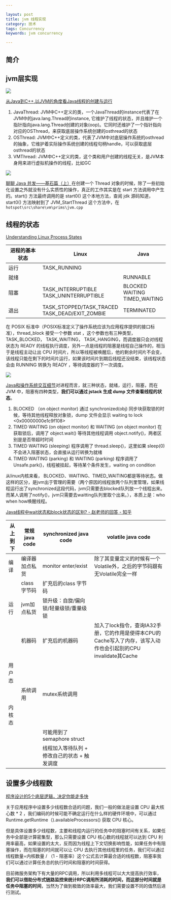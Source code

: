 ```yaml
---

layout: post
title: jvm 线程实现
category: 技术
tags: Concurrency
keywords: jvm concurrency

---
```


## 简介



## jvm层实现

![](/public/upload/jvm/hospot_thread_object.png)

[从Java到C++,以JVM的角度看Java线程的创建与运行](https://www.jianshu.com/p/3ce1b5e5a55e)

1. JavaThread: JVM中C++定义的类，一个JavaThread的instance代表了在JVM中的java.lang.Thread的instance, 它维护了线程的状态，并且维护一个指针指向java.lang.Thread创建的对象(oop)。它同时还维护了一个指针指向对应的OSThread，来获取底层操作系统创建的osthread的状态
2. OSThread: JVM中C++定义的类，代表了JVM中对底层操作系统的osthread的抽象，它维护着实际操作系统创建的线程句柄handle，可以获取底层osthread的状态
3. VMThread: JVM中C++定义的类，这个类和用户创建的线程无关，是JVM本身用来进行虚拟机操作的线程，比如GC

![](/public/upload/jvm/hospot_thread_sequence.png)

[聊聊 Java 并发——基石篇（上）](https://www.infoq.cn/article/Nwq2WyKWevl0mGk_g96C)在创建一个 Thread 对象的时候，除了一些初始化设置之外就没有什么实质性的操作，真正的工作其实是在 start 方法调用中产生的。start() 方法最终调用的是 start0() 这个本地方法，查阅 jdk 源码知道，start0() 方法映射到了 JVM_StartThread 这个方法中，在 `hotspot\src\share\vm\prims\jvm.cpp`

## 线程的状态

[Understanding Linux Process States](https://access.redhat.com/sites/default/files/attachments/processstates_20120831.pdf)

|进程的基本状态|Linux|Java|
|---|---|---|
|运行|TASK_RUNNING||
|就绪||RUNNABLE|
|阻塞|TASK_INTERRUPTIBLE<br>TASK_UNINTERRUPTIBLE|BLOCKED<br>WAITING<br>TIMED_WAITING|
|退出|TASK_STOPPED/TASK_TRACED<br>TASK_DEAD/EXIT_ZOMBIE|TERMINATED|

在 POSIX 标准中（POSIX标准定义了操作系统应该为应用程序提供的接口标准），thread_block 接受一个参数 stat ，这个参数也有三种类型，TASK_BLOCKED， TASK_WAITING， TASK_HANGING，而调度器只会对线程状态为 READY 的线程执行调度，另外一点是线程的阻塞是线程自己操作的，相当于是线程主动让出 CPU 时间片，所以等线程被唤醒后，他的剩余时间片不会变，该线程只能在剩下的时间片运行，如果该时间片到期后线程还没结束，该线程状态会由 RUNNING 转换为 READY ，等待调度器的下一次调度。

![](/public/upload/java/thread_status.jpg)

[Java和操作系统交互细节](https://mp.weixin.qq.com/s/fmS7FtVyd7KReebKzxzKvQ)对进程而言，就三种状态，就绪，运行，阻塞，而在 JVM 中，阻塞有四种类型，**我们可以通过 jstack 生成 dump 文件查看线程的状态**。

1. BLOCKED （on object monitor)  通过 synchronized(obj) 同步块获取锁的时候，等待其他线程释放对象锁，dump 文件会显示 waiting to lock <0x00000000e1c9f108>
2. TIMED WAITING (on object monitor) 和 WAITING (on object monitor) 在获取锁后，调用了 object.wait() 等待其他线程调用 object.notify()，两者区别是是否带超时时间
3. TIMED WAITING (sleeping) 程序调用了 thread.sleep()，这里如果 sleep(0) 不会进入阻塞状态，会直接从运行转换为就绪
4. TIMED WAITING (parking) 和 WAITING (parking) 程序调用了 Unsafe.park()，线程被挂起，等待某个条件发生，waiting on condition

从linux内核来看， BLOCKED、WAITING、TIMED_WAITING都是等待状态。做这样的区分，是jvm出于管理的需要（两个原因的线程放两个队列里管理，如果线程运行出了synchronized这段代码，jvm只需要去blocked队列放一个线程出来。而某人调用了notify()，jvm只需要去waitting队列里取个出来。），本质上是：who when how唤醒线程。

[Java线程中wait状态和block状态的区别? - 赵老师的回答 - 知乎](
https://www.zhihu.com/question/27654579/answer/128050125)

|从上到下|常规java code|synchronized java code|volatile java code|
|---|---|---|---|
|编译|编译器加点私货|monitor enter/exist|除了其变量定义的时候有一个Volatile外，之后的字节码跟有无Volatile完全一样|
||class 字节码 |扩充后的class 字节码 ||
|运行|jvm加点私货|锁升级：自旋/偏向锁/轻量级锁/重量级锁 ||
||机器码|扩充后的机器码| 加入了lock指令，查询IA32手册，它的作用是使得本CPU的Cache写入了内存，该写入动作也会引起别的CPU invalidate其Cache |
|用户态|||
||系统调用|mutex系统调用|
|内核态|||
|||可能用到了 semaphore struct|
|||线程加入等待队列 + 修改自己的状态 + 触发调度|

## 设置多少线程数

[程序设计的5个底层逻辑，决定你能走多快](https://mp.weixin.qq.com/s/ar3BRRjAgGXShZ0tuFdubQ)

关于应用程序中设置多少线程数合适的问题，我们一般的做法是设置 CPU 最大核心数 * 2 ，我们编码的时候可能不确定运行在什么样的硬件环境中，可以通过 Runtime.getRuntime（).availableProcessors() 获取 CPU 核心。

但是具体设置多少线程数，主要和线程内运行的任务中的阻塞时间有关系，如果任务中全部是计算密集型，那么只需要设置 CPU 核心数的线程就可以达到 CPU 利用率最高，如果设置的太大，反而因为线程上下文切换影响性能，如果任务中有阻塞操作，而在阻塞的时间就可以让 CPU 去执行其他线程里的任务，我们可以通过 线程数量=内核数量 / （1 - 阻塞率）这个公式去计算最合适的线程数，阻塞率我们可以通过计算任务总的执行时间和阻塞的时间获得。

目前微服务架构下有大量的RPC调用，所以利用多线程可以大大提高执行效率，**我们可以借助分布式链路监控来统计RPC调用所消耗的时间，而这部分时间就是任务中阻塞的时间**，当然为了做到极致的效率最大，我们需要设置不同的值然后进行测试。

